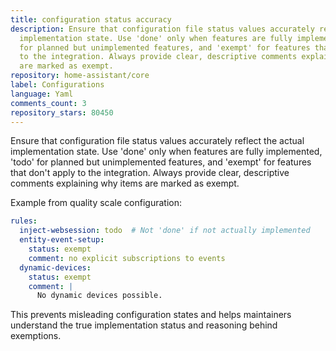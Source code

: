 ```yaml
---
title: configuration status accuracy
description: Ensure that configuration file status values accurately reflect the actual
  implementation state. Use 'done' only when features are fully implemented, 'todo'
  for planned but unimplemented features, and 'exempt' for features that don't apply
  to the integration. Always provide clear, descriptive comments explaining why items
  are marked as exempt.
repository: home-assistant/core
label: Configurations
language: Yaml
comments_count: 3
repository_stars: 80450
---
```


Ensure that configuration file status values accurately reflect the actual implementation state. Use 'done' only when features are fully implemented, 'todo' for planned but unimplemented features, and 'exempt' for features that don't apply to the integration. Always provide clear, descriptive comments explaining why items are marked as exempt.

Example from quality scale configuration:
```yaml
rules:
  inject-websession: todo  # Not 'done' if not actually implemented
  entity-event-setup:
    status: exempt
    comment: no explicit subscriptions to events
  dynamic-devices:
    status: exempt
    comment: |
      No dynamic devices possible.
```

This prevents misleading configuration states and helps maintainers understand the true implementation status and reasoning behind exemptions.